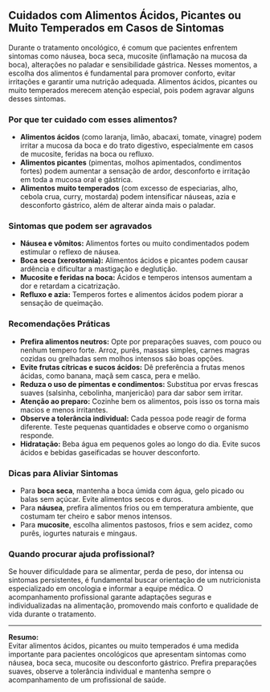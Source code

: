 
## Cuidados com Alimentos Ácidos, Picantes ou Muito Temperados em Casos de Sintomas

Durante o tratamento oncológico, é comum que pacientes enfrentem sintomas como náusea, boca seca, mucosite (inflamação na mucosa da boca), alterações no paladar e sensibilidade gástrica. Nesses momentos, a escolha dos alimentos é fundamental para promover conforto, evitar irritações e garantir uma nutrição adequada. Alimentos ácidos, picantes ou muito temperados merecem atenção especial, pois podem agravar alguns desses sintomas.

### Por que ter cuidado com esses alimentos?

- **Alimentos ácidos** (como laranja, limão, abacaxi, tomate, vinagre) podem irritar a mucosa da boca e do trato digestivo, especialmente em casos de mucosite, feridas na boca ou refluxo.
- **Alimentos picantes** (pimentas, molhos apimentados, condimentos fortes) podem aumentar a sensação de ardor, desconforto e irritação em toda a mucosa oral e gástrica.
- **Alimentos muito temperados** (com excesso de especiarias, alho, cebola crua, curry, mostarda) podem intensificar náuseas, azia e desconforto gástrico, além de alterar ainda mais o paladar.

### Sintomas que podem ser agravados

- **Náusea e vômitos:** Alimentos fortes ou muito condimentados podem estimular o reflexo de náusea.
- **Boca seca (xerostomia):** Alimentos ácidos e picantes podem causar ardência e dificultar a mastigação e deglutição.
- **Mucosite e feridas na boca:** Ácidos e temperos intensos aumentam a dor e retardam a cicatrização.
- **Refluxo e azia:** Temperos fortes e alimentos ácidos podem piorar a sensação de queimação.

### Recomendações Práticas

- **Prefira alimentos neutros:** Opte por preparações suaves, com pouco ou nenhum tempero forte. Arroz, purês, massas simples, carnes magras cozidas ou grelhadas sem molhos intensos são boas opções.
- **Evite frutas cítricas e sucos ácidos:** Dê preferência a frutas menos ácidas, como banana, maçã sem casca, pera e melão.
- **Reduza o uso de pimentas e condimentos:** Substitua por ervas frescas suaves (salsinha, cebolinha, manjericão) para dar sabor sem irritar.
- **Atenção ao preparo:** Cozinhe bem os alimentos, pois isso os torna mais macios e menos irritantes.
- **Observe a tolerância individual:** Cada pessoa pode reagir de forma diferente. Teste pequenas quantidades e observe como o organismo responde.
- **Hidratação:** Beba água em pequenos goles ao longo do dia. Evite sucos ácidos e bebidas gaseificadas se houver desconforto.

### Dicas para Aliviar Sintomas

- Para **boca seca**, mantenha a boca úmida com água, gelo picado ou balas sem açúcar. Evite alimentos secos e duros.
- Para **náusea**, prefira alimentos frios ou em temperatura ambiente, que costumam ter cheiro e sabor menos intensos.
- Para **mucosite**, escolha alimentos pastosos, frios e sem acidez, como purês, iogurtes naturais e mingaus.

### Quando procurar ajuda profissional?

Se houver dificuldade para se alimentar, perda de peso, dor intensa ou sintomas persistentes, é fundamental buscar orientação de um nutricionista especializado em oncologia e informar a equipe médica. O acompanhamento profissional garante adaptações seguras e individualizadas na alimentação, promovendo mais conforto e qualidade de vida durante o tratamento.

---

**Resumo:**  
Evitar alimentos ácidos, picantes ou muito temperados é uma medida importante para pacientes oncológicos que apresentam sintomas como náusea, boca seca, mucosite ou desconforto gástrico. Prefira preparações suaves, observe a tolerância individual e mantenha sempre o acompanhamento de um profissional de saúde.
```
